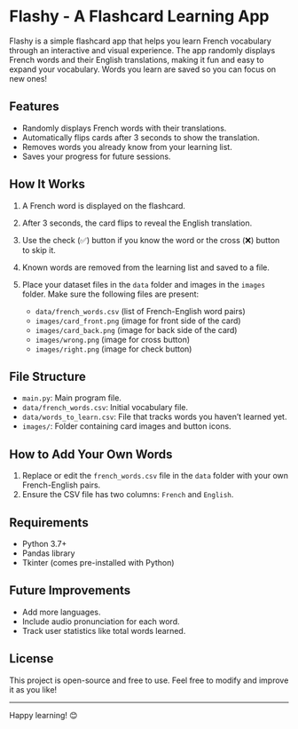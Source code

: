 # Flashy - A Flashcard Learning App

Flashy is a simple flashcard app that helps you learn French vocabulary through an interactive and visual experience. The app randomly displays French words and their English translations, making it fun and easy to expand your vocabulary. Words you learn are saved so you can focus on new ones!

## Features
- Randomly displays French words with their translations.
- Automatically flips cards after 3 seconds to show the translation.
- Removes words you already know from your learning list.
- Saves your progress for future sessions.

## How It Works
1. A French word is displayed on the flashcard.
2. After 3 seconds, the card flips to reveal the English translation.
3. Use the check (✅) button if you know the word or the cross (❌) button to skip it.
4. Known words are removed from the learning list and saved to a file.

4. Place your dataset files in the `data` folder and images in the `images` folder. Make sure the following files are present:
   - `data/french_words.csv` (list of French-English word pairs)
   - `images/card_front.png` (image for front side of the card)
   - `images/card_back.png` (image for back side of the card)
   - `images/wrong.png` (image for cross button)
   - `images/right.png` (image for check button)

   
## File Structure
- `main.py`: Main program file.
- `data/french_words.csv`: Initial vocabulary file.
- `data/words_to_learn.csv`: File that tracks words you haven’t learned yet.
- `images/`: Folder containing card images and button icons.

## How to Add Your Own Words
1. Replace or edit the `french_words.csv` file in the `data` folder with your own French-English pairs.
2. Ensure the CSV file has two columns: `French` and `English`.

## Requirements
- Python 3.7+
- Pandas library
- Tkinter (comes pre-installed with Python)

## Future Improvements
- Add more languages.
- Include audio pronunciation for each word.
- Track user statistics like total words learned.

## License
This project is open-source and free to use. Feel free to modify and improve it as you like!

---
Happy learning! 😊
